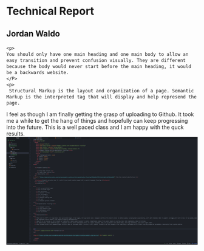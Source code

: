 <h1>Technical Report</h1>
<h2>Jordan Waldo</h2>

    <p>
    You should only have one main heading and one main body to allow an easy transition and prevent confusion visually. They are different because the body would never start before the main heading, it would be a backwards website.
    </P>
    <p>
     Structural Markup is the layout and organization of a page. Semantic Markup is the interpreted tag that will display and help represend the page.
<p/>
<p>
 I feel as though I am finally getting the grasp of uploading to Github. It took me a while to get the hang of things and hopefully can keep progressing into the future. This is a well paced class and I am happy with the quck results.
<img src="https://github.com/JordanWaldo/web-deb-hw/blob/master/Assingment-3/photos/Screen%20Shot%202018-10-12%20at%2012.25.52%20PM.png?raw=true" alt="Screensot">
